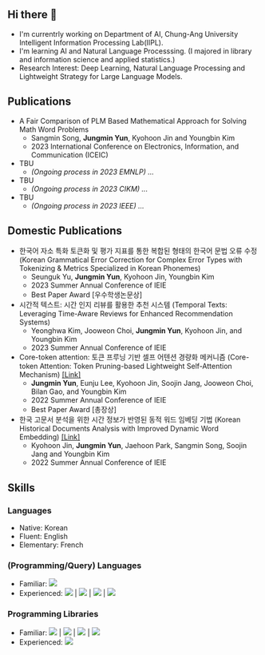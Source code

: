 ## Hi there 👋

- I'm currentrly working on Department of AI, Chung-Ang University Intelligent Information Processing Lab(IIPL).
- I'm learning AI and Natural Language Processsing.
  (I majored in library and information science and applied statistics.)
- Research Interest: Deep Learning, Natural Language Processing and Lightweight Strategy for Large Language Models.

## Publications

- A Fair Comparison of PLM Based Mathematical Approach for Solving Math Word Problems
  - Sangmin Song, **Jungmin Yun**, Kyohoon Jin and Youngbin Kim
  - 2023 International Conference on Electronics, Information, and Communication (ICEIC)
- TBU
  - *(Ongoing process in 2023 EMNLP) ...*
- TBU
  - *(Ongoing process in 2023 CIKM) ...*
- TBU
  - *(Ongoing process in 2023 IEEE) ...*


## Domestic Publications
- 한국어 자소 특화 토큰화 및 평가 지표를 통한 복합된 형태의 한국어 문법 오류 수정 (Korean Grammatical Error Correction for Complex Error Types with Tokenizing & Metrics Specialized in Korean Phonemes)
  - Seunguk Yu, **Jungmin Yun**, Kyohoon Jin, Youngbin Kim
  - 2023 Summer Annual Conference of IEIE
  - Best Paper Award [우수학생논문상] 
- 시간적 텍스트: 시간 인지 리뷰를 활용한 추천 시스템 (Temporal Texts: Leveraging Time-Aware Reviews for Enhanced Recommendation Systems)
  - Yeonghwa Kim, Jooweon Choi, **Jungmin Yun**, Kyohoon Jin, and Youngbin Kim
  - 2023 Summer Annual Conference of IEIE
- Core-token attention: 토큰 프루닝 기반 셀프 어텐션 경량화 메커니즘 (Core-token Attention: Token Pruning-based Lightweight Self-Attention Mechanism) [[Link]](https://www.dbpia.co.kr/journal/articleDetail?nodeId=NODE11133107) 
  - **Jungmin Yun**, Eunju Lee, Kyohoon Jin, Soojin Jang, Jooweon Choi, Bilan Gao, and Youngbin Kim
  - 2022 Summer Annual Conference of IEIE
  - Best Paper Award [총장상]  
- 한국 고문서 분석을 위한 시간 정보가 반영된 동적 워드 임베딩 기법 (Korean Historical Documents Analysis with Improved Dynamic Word Embedding)  [[Link]](https://www.dbpia.co.kr/journal/articleDetail?nodeId=NODE11133104)
  - Kyohoon Jin, **Jungmin Yun**, Jaehoon Park, Sangmin Song, Soojin Jang and Youngbin Kim
  - 2022 Summer Annual Conference of IEIE  


## Skills

### Languages
- Native: Korean
- Fluent: English
- Elementary: French

### (Programming/Query) Languages
- Familiar: <img src="https://img.shields.io/badge/Python-3776AB?style=flat&logo=python&logoColor=white"/>
- Experienced:  <img src="https://img.shields.io/badge/R-276DC3?style=flat&logo=r&logoColor=white"/>  | <img src="https://img.shields.io/badge/MATLAB-FF6A00?/style=flat&logoColor=white"/> | <img src="https://img.shields.io/badge/MySQL-4479A1?style=flat&logo=mysql&logoColor=white"/> |  <img src="https://img.shields.io/badge/Cypher-0094F5?/style=flat&logoColor=white"/>

### Programming Libraries
- Familiar: <img src="https://img.shields.io/badge/Pytorch-EE4C2C?style=flat&logo=pytorch&logoColor=white"/> | <img src="https://img.shields.io/badge/Pandas-150458?style=flat&logo=pandas&logoColor=white"/> | <img src="https://img.shields.io/badge/NumPy-013243?style=flat&logo=numpy&logoColor=white"/> | <img src="https://img.shields.io/badge/HuggingFace-FECC00?/style=flat&logoColor=white"/>
- Experienced: <img src="https://img.shields.io/badge/Flask-000000?style=flat&logo=flask&logoColor=white"/>
  
<!--
**Jungmin-YUN-0/Jungmin-YUN-0** is a ✨ _special_ ✨ repository because its `README.md` (this file) appears on your GitHub profile.

Here are some ideas to get you started:

- 

- 🌱 I’m currently learning ...
- 👯 I’m looking to collaborate on ...
- 🤔 I’m looking for help with ...
- 💬 Ask me about ...
- 📫 How to reach me: ...
- 😄 Pronouns: ...
- ⚡ Fun fact: ...
-->

